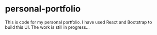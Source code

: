 # personal-portfolio


This is code for my personal portfolio. I have used React and Bootstrap to build this UI. The work is still in progress...
